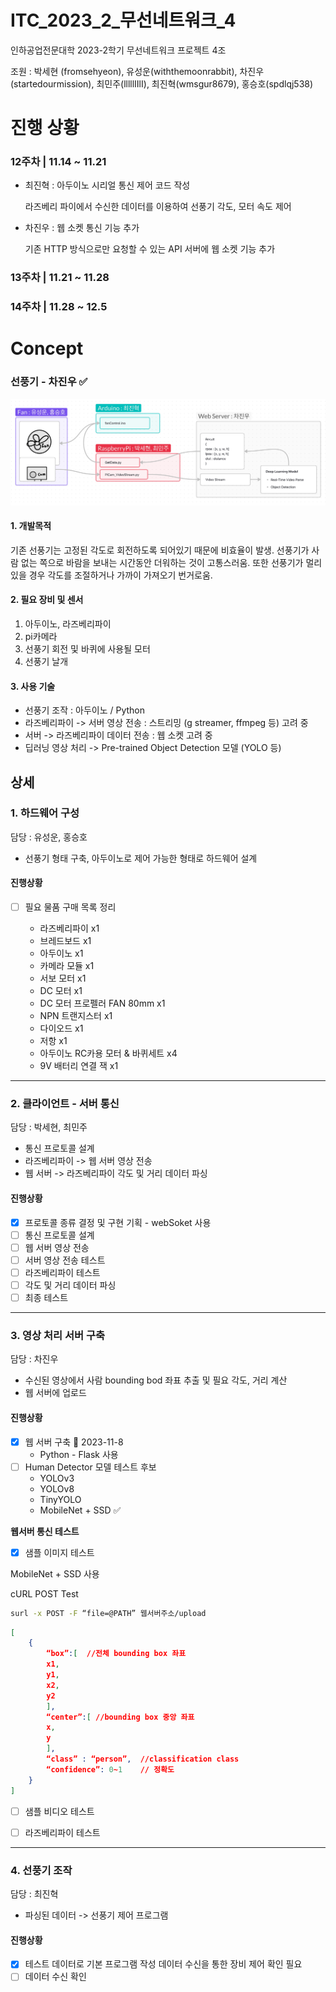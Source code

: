 # ITC_2023_2_무선네트워크_4


인하공업전문대학 2023-2학기 무선네트워크 프로젝트 4조

조원 : 박세현 (fromsehyeon), 유성운(withthemoonrabbit), 차진우(startedourmission), 최민주(lllllIIlI), 최진혁(wmsgur8679), 홍승호(spdlqj538)

# 진행 상황

### 12주차 | 11.14 ~ 11.21

- 최진혁 : 아두이노 시리얼 통신 제어 코드 작성
	
	라즈베리 파이에서 수신한 데이터를 이용하여
	선풍기 각도, 모터 속도 제어

- 차진우 : 웹 소켓 통신 기능 추가
	
	기존 HTTP 방식으로만 요청할 수 있는 API 서버에 웹 소켓 기능 추가


### 13주차 | 11.21 ~ 11.28

### 14주차 | 11.28 ~ 12.5


# Concept

### 선풍기 - 차진우 ✅

![](etc/FlowChart.png)
#### 1. 개발목적

기존 선풍기는 고정된 각도로 회전하도록 되어있기 때문에 비효율이 발생. 선풍기가 사람 없는 쪽으로 바람을 보내는 시간동안 더워하는 것이 고통스러움. 또한 선풍기가 멀리 있을 경우 각도를 조절하거나 가까이 가져오기 번거로움.

#### 2. 필요 장비 및 센서

1. 아두이노, 라즈베리파이
2. pi카메라
3. 선풍기 회전 및 바퀴에 사용될 모터
4. 선풍기 날개

#### 3. 사용 기술

- 선풍기 조작 : 아두이노 / Python
- 라즈베리파이 -> 서버 영상 전송 : 스트리밍 (g streamer, ffmpeg 등) 고려 중
- 서버 -> 라즈베리파이 데이터 전송 : 웹 소켓 고려 중
- 딥러닝 영상 처리 -> Pre-trained Object Detection 모델 (YOLO 등)


## 상세

### 1. 하드웨어 구성
담당 : 유성운, 홍승호

- 선풍기 형태 구축, 아두이노로 제어 가능한 형태로 하드웨어 설계
#### 진행상황

- [ ] 필요 물품 구매 목록 정리
      
  - 라즈베리파이 x1
  - 브레드보드 x1
  - 아두이노 x1
  - 카메라 모듈 x1
  - 서보 모터 x1
  - DC 모터 x1 
  - DC 모터 프로펠러 FAN 80mm x1
  - NPN 트랜지스터 x1
  - 다이오드 x1
  - 저항 x1
  - 아두이노 RC카용 모터 & 바퀴세트 x4
  - 9V 배터리 연결 잭 x1

***
### 2. 클라이언트 - 서버 통신
담당 : 박세현, 최민주

- 통신 프로토콜 설계
- 라즈베리파이 -> 웹 서버 영상 전송
- 웹 서버 -> 라즈베리파이 각도 및 거리 데이터 파싱

#### 진행상황

- [x] 프로토콜 종류 결정 및 구현 기획
      - webSoket 사용
- [ ] 통신 프로토콜 설계
- [ ] 웹 서버 영상 전송
- [ ] 서버 영상 전송 테스트
- [ ] 라즈베리파이 테스트
- [ ] 각도 및 거리 데이터 파싱
- [ ] 최종 테스트

***
### 3. 영상 처리 서버 구축
담당 : 차진우

- 수신된 영상에서 사람 bounding bod 좌표 추출 및 필요 각도, 거리 계산
- 웹 서버에 업로드

#### 진행상황

- [x] 웹 서버 구축 📅 2023-11-8 
	- Python - Flask 사용
- [ ] Human Detector 모델 테스트
	후보
	- YOLOv3
	- YOLOv8
	- TinyYOLO
	- MobileNet + SSD ✅

**웹서버 통신 테스트**

- [x] 샘플 이미지 테스트

MobileNet + SSD 사용

cURL POST Test
```sh
surl -x POST -F “file=@PATH” 웹서버주소/upload
```

```json
[
	{
		“box”:[  //전체 bounding box 좌표
		x1,
		y1,
		x2,
		y2
		],
		“center”:[ //bounding box 중앙 좌표
		x,
		y
		],
		“class” : “person”,  //classification class
		“confidence”: 0~1    // 정확도
	}
]
```

- [ ] 샘플 비디오 테스트
- [ ] 라즈베리파이 테스트


***
### 4. 선풍기 조작
담당 : 최진혁

- 파싱된 데이터 -> 선풍기 제어 프로그램
#### 진행상황

- [x] 테스트 데이터로 기본 프로그램 작성
	데이터 수신을 통한 장비 제어 확인 필요
- [ ] 데이터 수신 확인
